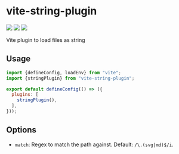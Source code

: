 # vite-string-plugin
[![](https://img.shields.io/npm/v/vite-string-plugin.svg?style=flat)](https://www.npmjs.org/package/vite-string-plugin) [![](https://img.shields.io/npm/dm/vite-string-plugin.svg)](https://www.npmjs.org/package/vite-string-plugin) [![](https://packagephobia.com/badge?p=vite-string-plugin)](https://packagephobia.com/result?p=vite-string-plugin)

Vite plugin to load files as string

## Usage

```js
import {defineConfig, loadEnv} from "vite";
import {stringPlugin} from "vite-string-plugin";

export default defineConfig(() => ({
  plugins: [
    stringPlugin(),
  ],
}));
```

## Options

- `match`: Regex to match the path against. Default: `/\.(svg|md)$/i`.
